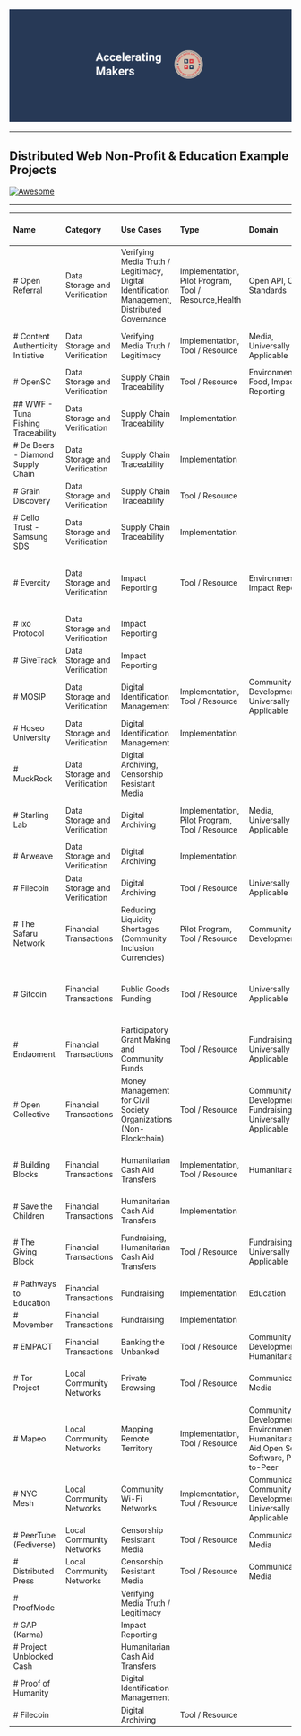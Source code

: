 <div align=center>
	<img src=media/Accel-Makers-Notion-Banner2.png alt=Public Good App House - Accelerating Makers>
</div>

---

## Distributed Web Non-Profit & Education Example Projects

[![Awesome](https://awesome.re/badge.svg)](https://awesome.re)

---

Name|Category|Use Cases|Type|Domain|DWeb Technology Used|Project Status|URL|
|:--- |:--- |:--- |:--- |:--- |:--- |:--- |:--- |
|# Open Referral|Data Storage and Verification|Verifying Media Truth / Legitimacy, Digital Identification Management, Distributed Governance|Implementation, Pilot Program, Tool / Resource,Health|Open API, Open Standards||Active|https://openreferral.org/|
|# Content Authenticity Initiative|Data Storage and Verification|Verifying Media Truth / Legitimacy|Implementation, Tool / Resource|Media, Universally Applicable|Content ID, Open Source Software, Open Standards|Active|https://contentauthenticity.org/|
|# OpenSC|Data Storage and Verification|Supply Chain Traceability|Tool / Resource|Environment, Food, Impact Reporting|Blockchain, Smart Contract|Active|https://opensc.org|
|## WWF - Tuna Fishing Traceability|Data Storage and Verification|Supply Chain Traceability|Implementation|||Appears Inactive|https://theconversation.com/how-blockchain-is-strengthening-tuna-traceability-to-combat-illegal-fishing-89965|
|# De Beers - Diamond Supply Chain|Data Storage and Verification|Supply Chain Traceability|Implementation||||https://www.debeersgroup.com/media/company-news/2022/de-beers-group-introduces-worlds-first-blockchain-backed-diamond-source-platform-at-scale|
|# Grain Discovery|Data Storage and Verification|Supply Chain Traceability|Tool / Resource||||https://graindiscovery.com/home|
|# Cello Trust - Samsung SDS|Data Storage and Verification|Supply Chain Traceability|Implementation|||Active|https://www.samsungsds.com/en/blockchain-logistics-platform/cello-trust.html|
|# Evercity|Data Storage and Verification|Impact Reporting|Tool / Resource|Environment, Impact Reporting|Blockchain, Cryptocurrency / Tokens, Digital Wallet, NFT, Smart Contract|Active|https://evercity.io/|
|# ixo Protocol|Data Storage and Verification|Impact Reporting|||||https://www.ixo.world/|
|# GiveTrack|Data Storage and Verification|Impact Reporting||||Active|https://www.givetrack.org|
|# MOSIP|Data Storage and Verification|Digital Identification Management|Implementation, Tool / Resource|Community Development, Universally Applicable|Open API, Open Source Software, Open Standards|Active|https://www.mosip.io/|
|# Hoseo University|Data Storage and Verification|Digital Identification Management|Implementation||||https://crypto.news/hoseo-university-south-korea-nft-degree-diploma-certificates-2830/|
|# MuckRock|Data Storage and Verification|Digital Archiving, Censorship Resistant Media|||||https://www.muckrock.com/|
|# Starling Lab|Data Storage and Verification|Digital Archiving|Implementation, Pilot Program, Tool / Resource|Media, Universally Applicable|Blockchain, Content ID, Open Source Software|Active|https://www.starlinglab.org/|
|# Arweave|Data Storage and Verification|Digital Archiving|Implementation|||Active|https://www.arweave.org/|
|# Filecoin|Data Storage and Verification|Digital Archiving|Tool / Resource|Universally Applicable||Active|https://filecoin.io/|
|# The Safaru Network|Financial Transactions|Reducing Liquidity Shortages (Community Inclusion Currencies)|Pilot Program, Tool / Resource|Community Development|Blockchain, Cryptocurrency / Tokens, Digital Wallet, Smart Contract|Active|https://www.grassrootseconomics.org/pages/sarafu-network|
|# Gitcoin|Financial Transactions|Public Goods Funding|Tool / Resource|Universally Applicable|Blockchain, Cryptocurrency / Tokens, DAO, Digital Wallet, Ethereum, Smart Contract|Active|https://www.gitcoin.co/|
|# Endaoment|Financial Transactions|Participatory Grant Making and Community Funds|Tool / Resource|Fundraising, Universally Applicable|Blockchain, Cryptocurrency / Tokens, DAO, NFT, Smart Contract|Active|https://endaoment.org/|
|# Open Collective|Financial Transactions|Money Management for Civil Society Organizations (Non-Blockchain) |Tool / Resource|Community Development, Fundraising, Universally Applicable|Open Source Software|Active|https://opencollective.com/|
|# Building Blocks|Financial Transactions|Humanitarian Cash Aid Transfers|Implementation, Tool / Resource|Humanitarian Aid|Blockchain, Cryptocurrency / Tokens, Digital Wallet, Smart Contract|Active|https://innovation.wfp.org/project/building-blocks|
|# Save the Children|Financial Transactions|Humanitarian Cash Aid Transfers|Implementation||||https://www.savethechildren.org/us/about-us/media-and-news/2022-press-releases/save-the-children-raises-crypto-to-support-ukraine|
|# The Giving Block|Financial Transactions|Fundraising, Humanitarian Cash Aid Transfers|Tool / Resource|Fundraising, Universally Applicable|Blockchain, Cryptocurrency / Tokens, Digital Wallet, Smart Contract|Active|https://thegivingblock.com/|
|# Pathways to Education|Financial Transactions|Fundraising|Implementation|Education|||https://www.pathwaystoeducation.ca/donate-bitcoin/|
|# Movember|Financial Transactions|Fundraising|Implementation||||https://us.movember.com/story/world-s-first-non-fungible-testicles-nft-tokens|
|# EMPACT|Financial Transactions|Banking the Unbanked|Tool / Resource|Community Development, Humanitarian Aid|Blockchain| Cryptocurrency / Tokens, Digital Wallet, Smart Contract|Active|https://innovation.wfp.org/project/empact|
|# Tor Project|Local Community Networks|Private Browsing|Tool / Resource|Communications, Media|Onion Routing, Open Source Software, Peer-to-Peer|Active|https://www.torproject.org/|
|# Mapeo|Local Community Networks|Mapping Remote Territory|Implementation, Tool / Resource|Community Development, Environment, Humanitarian Aid,Open Source Software, Peer-to-Peer|Active|https://www.digital-democracy.org/mapeo|
|# NYC Mesh|Local Community Networks|Community Wi-Fi Networks|Implementation, Tool / Resource|Communications, Community Development, Universally Applicable|Peer-to-Peer|Active|https://www.nycmesh.net/|
|# PeerTube (Fediverse)|Local Community Networks|Censorship Resistant Media |Tool / Resource|Communications, Media|Fediverse|Active|https://joinpeertube.org/en_US|
|# Distributed Press|Local Community Networks|Censorship Resistant Media |Tool / Resource|Communications, Media|Open Source Software, Peer-to-Peer|Active|https://distributed.press/|
|# ProofMode||Verifying Media Truth / Legitimacy||||Active|https://proofmode.org|
|# GAP (Karma)||Impact Reporting||||Active|https://gap.karmahq.xyz/|
|# Project Unblocked Cash||Humanitarian Cash Aid Transfers||||||
|# Proof of Humanity||Digital Identification Management|||||https://proofofhumanity.id|
|# Filecoin||Digital Archiving|Tool / Resource|||Active|https://filecoin.io

